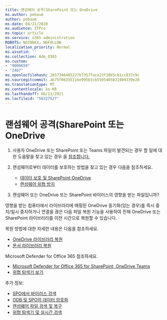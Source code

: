 ```yaml
---
title: 랜섬웨어 공격(SharePoint 또는 OneDrive
ms.author: pebaum
author: pebaum
ms.date: 04/21/2020
ms.audience: ITPro
ms.topic: article
ms.service: o365-administration
ROBOTS: NOINDEX, NOFOLLOW
localization_priority: Normal
ms.assetid: ''
ms.collection: Adm_O365
ms.custom:
- "9000650"
- "2487"
ms.openlocfilehash: 2037346485227b7357face23f20b5c61cc837c9c
ms.sourcegitcommit: ab75f66355116e995b3cb5505465b31989339e28
ms.translationtype: MT
ms.contentlocale: ko-KR
ms.lasthandoff: 08/13/2021
ms.locfileid: "58327527"
---
```

# <a name="ransomware-attack-in-sharepoint-or-onedrive"></a>랜섬웨어 공격(SharePoint 또는 OneDrive

1.  사용자 OneDrive 또는 SharePoint 또는 Teams 파일이 발견되는 경우 할 일에 대한 도움말을 찾고 있는 경우 을 [참조합니다.](https://support.office.com/en-ie/article/what-to-do-when-a-malicious-file-is-found-in-sharepoint-online-onedrive-or-microsoft-teams-01e902ad-a903-4e0f-b093-1e1ac0c37ad2)
2. 랜섬웨어로부터 데이터를 보호하는 방법을 찾고 있는 경우 다음을 참조하세요.
    - [데이터 보호 및 SharePoint OneDrive](https://docs.microsoft.com/sharepoint/safeguarding-your-data) 
    - [랜섬웨어 위협 방지](https://docs.microsoft.com/windows/security/threat-protection/intelligence/ransomware-malware)    

3.  랜섬웨어 또는 OneDrive 또는 SharePoint 바이러스의 영향을 받는 파일입니까? 

영향을 받는 컴퓨터에서 라이브러리에 매핑된 OneDrive 동기화(있는 경우)를 즉시 중지/일시 중지하거나 연결을 끊은 다음 파일 복원 기능을 사용하여 전체 OneDrive 또는 SharePoint 라이브러리를 이전 시간으로 복원할 수 있습니다. 

복원 방법에 대한 자세한 내용은 다음을 참조하세요.

- [OneDrive 라이브러리 복원](https://support.office.com/article/restore-your-onedrive-fa231298-759d-41cf-bcd0-25ac53eb8a150)
- [문서 라이브러리 복원](https://support.office.com/article/restore-a-document-library-317791c3-8bd0-4dfd-8254-3ca90883d39a)

Microsoft Defender for Office 365 참조하세요.
- [Microsoft Defender for Office 365 for SharePoint, OneDrive Teams](https://docs.microsoft.com/microsoft-365/security/office-365-security/atp-for-spo-odb-and-teams)
- [위협 탐색기 보기](https://docs.microsoft.com/microsoft-365/security/office-365-security/threat-explorer-views)

추가 정보:

- [SPO에서 바이러스 검색](https://docs.microsoft.com/microsoft-365/security/office-365-security/virus-detection-in-spo)</br>
- [ODB 및 SPO의 데이터 암호화](https://docs.microsoft.com/microsoft-365/compliance/data-encryption-in-odb-and-spo)</br>
- [랜섬웨어 파일 검색 및 복구](https://support.office.com/article/Ransomware-detection-and-recovering-your-files-0d90ec50-6bfd-40f4-acc7-b8c12c73637f)</br>
- [위협 탐색기 및 실시간 검색](https://docs.microsoft.com/microsoft-365/security/office-365-security/threat-explorer-views)